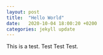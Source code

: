 ```yaml
---
layout: post
title:  "Hello World"
date:   2020-10-04 18:00:20 +0200
categories: jekyll update
---
```

This is a test. Test Test Test.

[jekyll-docs]: https://jekyllrb.com/docs/home
[jekyll-gh]:   https://github.com/jekyll/jekyll
[jekyll-talk]: https://talk.jekyllrb.com/
